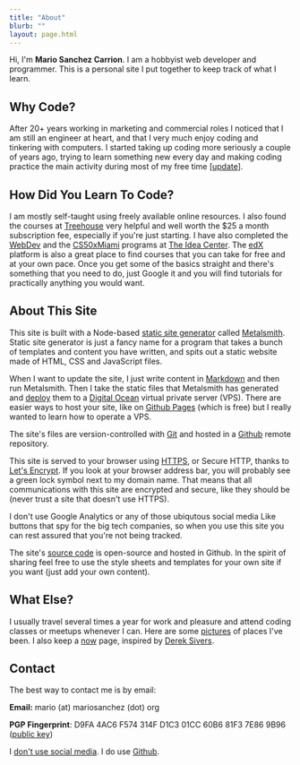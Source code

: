 ```yaml
---
title: "About"
blurb: ""
layout: page.html
---
```


Hi, I'm **Mario Sanchez Carrion**. I am a hobbyist web developer and programmer. This is a personal site I put together to keep track of what I learn. 

## Why Code?

After 20+ years working in marketing and commercial roles I noticed that I am still an engineer at heart, and that I very much enjoy coding and tinkering with computers. I started taking up coding more seriously a couple of years ago, trying to learn something new every day and making coding practice the main activity during most of my free time [[update](/now/)].

## How Did You Learn To Code?

I am mostly self-taught using freely available online resources. I also found the courses at [Treehouse](https://teamtreehouse.com/mariosanchezcarrion) very helpful and well worth the $25 a month subscription fee, especially if you're just starting. I have also completed the [WebDev](https://theideacenter.co/webdev/) and the [CS50xMiami](https://theideacenter.co/cs50xmiami/) programs at [The Idea Center](https://theideacenter.co/webdev/). The [edX](https://edx.org) platform is also a great place to find courses that you can take for free and at your own pace. Once you get some of the basics straight and there's something that you need to do, just Google it and you will find tutorials for practically anything you would want.

## About This Site

This site is built with a Node-based [static site generator](https://staticsitegenerators.net/) called [Metalsmith](https://metalsmith.io). Static site generator is just a fancy name for a program that takes a bunch of templates and content you have written, and spits out a static website made of HTML, CSS and JavaScript files. 

When I want to update the site, I just write content in [Markdown](https://daringfireball.net/projects/markdown) and then run Metalsmith. Then I take the static files that Metalsmith has generated and [deploy](/vps/) them to a [Digital Ocean](https://digitalocean.com) virtual private server (VPS). There are easier ways to host your site, like on [Github Pages](https://pages.github.com/) (which is free) but I really wanted to learn how to operate a VPS.

The site's files are version-controlled with [Git](/gcs/) and hosted in a [Github]((https://github.com/mariobox/mariosanchez.org)) remote repository.

This site is served to your browser using [HTTPS](https://en.wikipedia.org/wiki/HTTPS), or Secure HTTP, thanks to [Let's Encrypt](https://letsencrypt.org). If you look at your browser address bar, you will probably see a green lock symbol next to my domain name. That means that all communications with this site are encrypted and secure, like they should be (never trust a site that doesn't use HTTPS). 

I don't use Google Analytics or any of those ubiqutous social media Like buttons that spy for the big tech companies, so when you use this site you can rest assured that you're not being tracked. 

The site's [source code](https://github.com/mariobox/mariosanchez.org) is open-source and hosted in Github. In the spirit of sharing feel free to use the style sheets and templates for your own site if you want (just add your own content).

## What Else?

I usually travel several times a year for work and pleasure and attend coding classes or meetups whenever I can. Here are some [pictures](/snapshots/) of places I've been. I also keep a [now](/now) page, inspired by [Derek Sivers](https://nownownow.com/about).

## Contact

The best way to contact me is by email:

**Email:**  mario (at) mariosanchez (dot) org

**PGP Fingerprint**: D9FA 4AC6 F574 314F D1C3 01CC 60B6 81F3 7E86 9B96 ([public key](/publickey.txt))

I [don't use social media](https://nomasters.io/posts/nonparticipation/). I do use [Github](https://github.com/mariobox).

<center>
<a href="http://github.com/mariobox"><i class="fa fa-github fa-lg"></i></a>
<a href="mailto:mario@mariosanchez.org"><i class="fa fa-envelope fa-lg"></i></a>
<a href="tel:305-699-6541"><i class="fa fa-phone-square fa-lg"></i></a>
</center>



